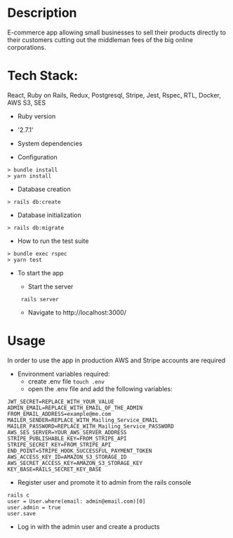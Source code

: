 # Description

E-commerce app allowing small businesses to sell their products directly to their customers cutting out the middleman fees of the big online corporations.

# Tech Stack:

React, Ruby on Rails, Redux, Postgresql, Stripe, Jest, Rspec, RTL, Docker, AWS S3, SES

- Ruby version

* '2.7.1'

- System dependencies

- Configuration

```
> bundle install
> yarn install
```

- Database creation

```
> rails db:create
```

- Database initialization

```
> rails db:migrate
```

- How to run the test suite

```
> bundle exec rspec
> yarn test
```

- To start the app

  - Start the server

  ```
   rails server
  ```

  - Navigate to http://localhost:3000/

# Usage

In order to use the app in production AWS and Stripe accounts are required

- Environment variables required:
  - create .env file `touch .env`
  - open the .env file and add the following variables:

```
JWT_SECRET=REPLACE_WITH_YOUR_VALUE
ADMIN_EMAIL=REPLACE_WITH_EMAIL_OF_THE_ADMIN
FROM_EMAIL_ADDRESS=example@me.com
MAILER_SENDER=REPLACE_WITH_Mailing_Service_EMAIL
MAILER_PASSWORD=REPLACE_WITH_Mailing_Service_PASSWORD
AWS_SES_SERVER=YOUR_AWS_SERVER_ADDRESS
STRIPE_PUBLISHABLE_KEY=FROM_STRIPE_API
STRIPE_SECRET_KEY=FROM_STRIPE_API
END_POINT=STRIPE_HOOK_SUCCESSFUL_PAYMENT_TOKEN
AWS_ACCESS_KEY_ID=AMAZON_S3_STORAGE_ID
AWS_SECRET_ACCESS_KEY=AMAZON_S3_STORAGE_KEY
KEY_BASE=RAILS_SECRET_KEY_BASE
```

- Register user and promote it to admin from the rails console

```
rails c
user = User.where(email: admin@email.com)[0]
user.admin = true
user.save
```

- Log in with the admin user and create a products
